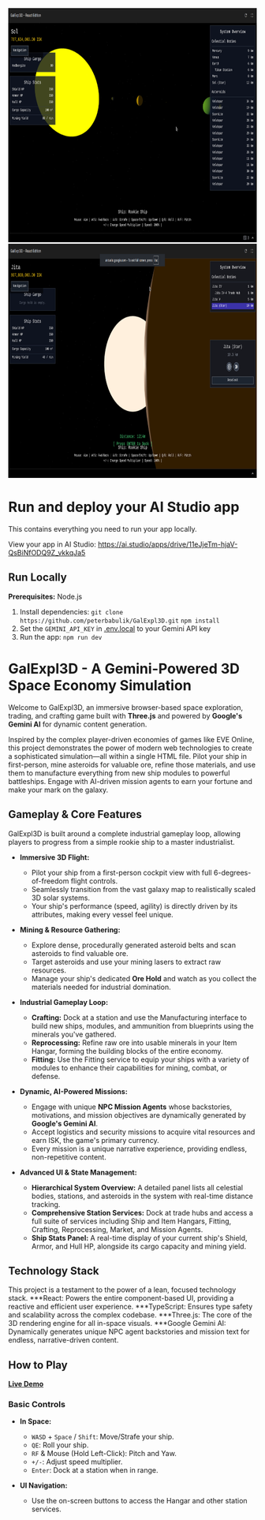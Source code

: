 <div align="center">
<img width="1200" height="475" alt="GHBanner" src="https://github.com/peterbabulik/GalExpl3D/blob/main/Screenshot_20250908_002837.png" />
<img width="1200" height="475" alt="GHBanner" src="https://github.com/peterbabulik/GalExpl3D/blob/main/Screenshot_20250908_003543.png" />
</div>

# Run and deploy your AI Studio app

This contains everything you need to run your app locally.

View your app in AI Studio: https://ai.studio/apps/drive/11eJjeTm-hjaV-QsBiNfODQ9Z_vkkqJa5

## Run Locally

**Prerequisites:**  Node.js


1. Install dependencies:
   `git clone https://github.com/peterbabulik/GalExpl3D.git`
   `npm install`
3. Set the `GEMINI_API_KEY` in [.env.local](.env.local) to your Gemini API key
4. Run the app:
   `npm run dev`


# GalExpl3D - A Gemini-Powered 3D Space Economy Simulation

Welcome to GalExpl3D, an immersive browser-based space exploration, trading, and crafting game built with **Three.js** and powered by **Google's Gemini AI** for dynamic content generation.

Inspired by the complex player-driven economies of games like EVE Online, this project demonstrates the power of modern web technologies to create a sophisticated simulation—all within a single HTML file. Pilot your ship in first-person, mine asteroids for valuable ore, refine those materials, and use them to manufacture everything from new ship modules to powerful battleships. Engage with AI-driven mission agents to earn your fortune and make your mark on the galaxy.

## Gameplay & Core Features

GalExpl3D is built around a complete industrial gameplay loop, allowing players to progress from a simple rookie ship to a master industrialist.

*   **Immersive 3D Flight:**
    *   Pilot your ship from a first-person cockpit view with full 6-degrees-of-freedom flight controls.
    *   Seamlessly transition from the vast galaxy map to realistically scaled 3D solar systems.
    *   Your ship's performance (speed, agility) is directly driven by its attributes, making every vessel feel unique.

*   **Mining & Resource Gathering:**
    *   Explore dense, procedurally generated asteroid belts and scan asteroids to find valuable ore.
    *   Target asteroids and use your mining lasers to extract raw resources.
    *   Manage your ship's dedicated **Ore Hold** and watch as you collect the materials needed for industrial domination.

*   **Industrial Gameplay Loop:**
    *   **Crafting:** Dock at a station and use the Manufacturing interface to build new ships, modules, and ammunition from blueprints using the minerals you've gathered.
    *   **Reprocessing:** Refine raw ore into usable minerals in your Item Hangar, forming the building blocks of the entire economy.
    *   **Fitting:** Use the Fitting service to equip your ships with a variety of modules to enhance their capabilities for mining, combat, or defense.

*   **Dynamic, AI-Powered Missions:**
    *   Engage with unique **NPC Mission Agents** whose backstories, motivations, and mission objectives are dynamically generated by **Google's Gemini AI**.
    *   Accept logistics and security missions to acquire vital resources and earn ISK, the game's primary currency.
    *   Every mission is a unique narrative experience, providing endless, non-repetitive content.

*   **Advanced UI & State Management:**
    *   **Hierarchical System Overview:** A detailed panel lists all celestial bodies, stations, and asteroids in the system with real-time distance tracking.
    *   **Comprehensive Station Services:** Dock at trade hubs and access a full suite of services including Ship and Item Hangars, Fitting, Crafting, Reprocessing, Market, and Mission Agents.
    *   **Ship Stats Panel:** A real-time display of your current ship's Shield, Armor, and Hull HP, alongside its cargo capacity and mining yield.

## Technology Stack

This project is a testament to the power of a lean, focused technology stack.
***React: Powers the entire component-based UI, providing a reactive and efficient user experience.
***TypeScript: Ensures type safety and scalability across the complex codebase.
***Three.js: The core of the 3D rendering engine for all in-space visuals.
***Google Gemini AI: Dynamically generates unique NPC agent backstories and mission text for endless, narrative-driven content.

## How to Play

**[Live Demo](https://ai.studio/apps/drive/11eJjeTm-hjaV-QsBiNfODQ9Z_vkkqJa5)**

### Basic Controls
*   **In Space:**
    *   `WASD` + `Space` / `Shift`: Move/Strafe your ship.
    *   `QE`: Roll your ship.
    *   `RF` & Mouse (Hold Left-Click): Pitch and Yaw.
    *   `+/-`: Adjust speed multiplier.
    *   `Enter`: Dock at a station when in range.
   
*   **UI Navigation:**
  
    *   Use the on-screen buttons to access the Hangar and other station services.

